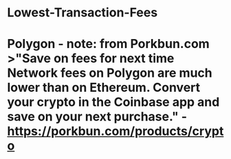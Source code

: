 # Lowest-Transaction-Fees
# Polygon - note: from Porkbun.com >"Save on fees for next time  Network fees on Polygon are much lower than on Ethereum. Convert your crypto in the Coinbase app and save on your next purchase." - https://porkbun.com/products/crypto
